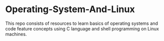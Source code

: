 # Operating-System-And-Linux
This repo consists of resources to learn basics of operating systems and code feature concepts using C language and shell programming on Linux machines.
